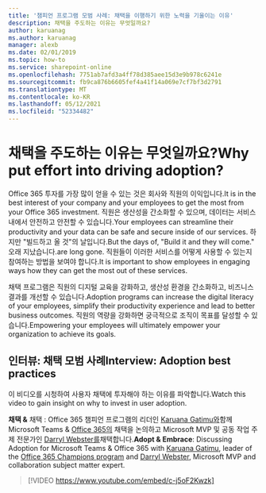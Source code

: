 ```yaml
---
title: '챔피언 프로그램 모범 사례: 채택을 이행하기 위한 노력을 기울이는 이유'
description: 채택을 주도하는 이유는 무엇일까요?
author: karuanag
ms.author: karuanag
manager: alexb
ms.date: 02/01/2019
ms.topic: how-to
ms.service: sharepoint-online
ms.openlocfilehash: 7751ab7afd3a4ff78d385aee15d3e9b978c6241e
ms.sourcegitcommit: fb9ca876b6605fef4a41f14a069e7cf7bf3d2791
ms.translationtype: MT
ms.contentlocale: ko-KR
ms.lasthandoff: 05/12/2021
ms.locfileid: "52334482"
---
```

# <a name="why-put-effort-into-driving-adoption"></a><span data-ttu-id="8a6d1-103">채택을 주도하는 이유는 무엇일까요?</span><span class="sxs-lookup"><span data-stu-id="8a6d1-103">Why put effort into driving adoption?</span></span>  

<span data-ttu-id="8a6d1-104">Office 365 투자를 가장 많이 얻을 수 있는 것은 회사와 직원의 이익입니다.</span><span class="sxs-lookup"><span data-stu-id="8a6d1-104">It is in the best interest of your company and your employees to get the most from your Office 365 investment.</span></span>  <span data-ttu-id="8a6d1-105">직원은 생산성을 간소화할 수 있으며, 데이터는 서비스 내에서 안전하고 안전할 수 있습니다.</span><span class="sxs-lookup"><span data-stu-id="8a6d1-105">Your employees can streamline their productivity and your data can be safe and secure inside of our services.</span></span>  <span data-ttu-id="8a6d1-106">하지만 "빌드하고 올 것"의 날입니다.</span><span class="sxs-lookup"><span data-stu-id="8a6d1-106">But the days of, "Build it and they will come."</span></span> <span data-ttu-id="8a6d1-107">오래 지났습니다.</span><span class="sxs-lookup"><span data-stu-id="8a6d1-107">are long gone.</span></span>  <span data-ttu-id="8a6d1-108">직원들이 이러한 서비스를 어떻게 사용할 수 있는지 참여하는 방법을 보여야 합니다.</span><span class="sxs-lookup"><span data-stu-id="8a6d1-108">It is important to show employees in engaging ways how they can get the most out of these services.</span></span>

<span data-ttu-id="8a6d1-109">채택 프로그램은 직원의 디지털 교육을 강화하고, 생산성 환경을 간소화하고, 비즈니스 결과를 개선할 수 있습니다.</span><span class="sxs-lookup"><span data-stu-id="8a6d1-109">Adoption programs can increase the digital literacy of your employees, simplify their productivity experience and lead to better business outcomes.</span></span> <span data-ttu-id="8a6d1-110">직원의 역량을 강화하면 궁극적으로 조직이 목표를 달성할 수 있습니다.</span><span class="sxs-lookup"><span data-stu-id="8a6d1-110">Empowering your employees will ultimately empower your organization to achieve its goals.</span></span> 

## <a name="interview-adoption-best-practices"></a><span data-ttu-id="8a6d1-111">인터뷰: 채택 모범 사례</span><span class="sxs-lookup"><span data-stu-id="8a6d1-111">Interview: Adoption best practices</span></span>

<span data-ttu-id="8a6d1-112">이 비디오를 시청하여 사용자 채택에 투자해야 하는 이유를 파악합니다.</span><span class="sxs-lookup"><span data-stu-id="8a6d1-112">Watch this video to gain insight on why to invest in user adoption.</span></span>  

<span data-ttu-id="8a6d1-113">**채택 &** 채택 : Office 365 챔피언 프로그램의 리더인 [Karuana Gatimu와](https://linkedin.com/in/karuanagatimu)함께 Microsoft Teams & [Office 365의](https://aka.ms/O365Champions) 채택을 논의하고 Microsoft MVP 및 공동 작업 주제 전문가인 [Darryl Webster를](https://webster.net.nz/)채택합니다.</span><span class="sxs-lookup"><span data-stu-id="8a6d1-113">**Adopt & Embrace**: Discussing Adoption for Microsoft Teams & Office 365 with [Karuana Gatimu](https://linkedin.com/in/karuanagatimu), leader of the [Office 365 Champions program](https://aka.ms/O365Champions) and [Darryl Webster](https://webster.net.nz/), Microsoft MVP and collaboration subject matter expert.</span></span> 

> [!VIDEO https://www.youtube.com/embed/c-j5oF2Kwzk]

